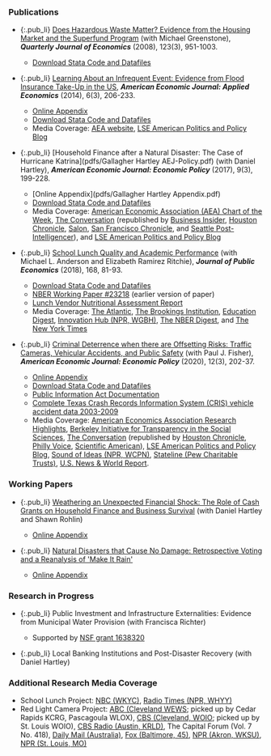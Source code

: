### Publications

- {:.pub_li} [Does Hazardous Waste Matter? Evidence from the Housing Market and the Superfund Program](pdfs/superfund_qje.pdf)
  (with Michael Greenstone), **_Quarterly Journal of Economics_** (2008), 123(3), 951-1003.
  - [Download Stata Code and Datafiles](https://www.montana.edu/gallagher/index.html)

- {:.pub_li} [Learning About an Infrequent Event: Evidence from Flood Insurance Take-Up in the US](pdfs/flood_insurance_aeja.pdf),
  **_American Economic Journal: Applied Economics_** (2014), 6(3), 206-233.
  - [Online Appendix](pdfs/floods_appendix_102513.pdf)
  - [Download Stata Code and Datafiles](https://www.montana.edu/gallagher/index.html)
  - Media Coverage:
    [AEA website](https://www.aeaweb.org/research/will-flood-insurance-takeup-spike.php),
    [LSE American Politics and Policy Blog](http://blogs.lse.ac.uk/usappblog/2014/08/25/homeowners-forget-about-past-floods-when-assessing-flood-risk-and-are-then-repeatedly-caught-unprepared-by-the-next-flood/)

- {:.pub_li} [Household Finance after a Natural Disaster: The Case of Hurricane Katrina](pdfs/Gallagher Hartley AEJ-Policy.pdf)
  (with Daniel Hartley),
  **_American Economic Journal: Economic Policy_** (2017), 9(3), 199-228.
  - [Online Appendix](pdfs/Gallagher Hartley Appendix.pdf)
  - [Download Stata Code and Datafiles](https://www.montana.edu/gallagher/index.html)
  - Media Coverage:
    [American Economic Association (AEA) Chart of the Week](https://www.aeaweb.org/research/charts/hurricane-katrina-household-debt-mortgage-disaster),
    [The Conversation](https://theconversation.com/what-victims-of-hurricane-harvey-can-learn-from-katrina-as-rebuilding-begins-83184)
        (republished by
            [Business Insider](http://www.businessinsider.com/hurricane-harvey-victims-rebuild-katrina-2017-9),
            [Houston Chronicle](http://www.chron.com/news/article/What-victims-of-Hurricane-Harvey-can-learn-from-12172464.php),
            [Salon](http://www.salon.com/2017/09/08/what-victims-of-hurricane-harvey-can-learn-from-katrina-as-rebuilding-begins_partner/),
            [San Francisco Chronicle](http://www.sfchronicle.com/news/article/What-victims-of-Hurricane-Harvey-can-learn-from-12172464.php), and
            [Seattle Post-Intelligencer](http://www.seattlepi.com/news/article/What-victims-of-Hurricane-Harvey-can-learn-from-12172464.php)), and
    [LSE American Politics and Policy Blog](http://blogs.lse.ac.uk/usappblog/2017/09/07/insurance-and-government-assistance-means-that-homeowners-often-have-less-debt-following-a-flood-disaster/)

- {:.pub_li} [School Lunch Quality and Academic Performance](pdfs/school_lunch_20180921.pdf)
  (with Michael L. Anderson and Elizabeth Ramirez Ritchie), **_Journal of Public Economics_** (2018), 168, 81-93.
  - [Download Stata Code and Datafiles](https://www.montana.edu/gallagher/index.html)
  - [NBER Working Paper #23218](https://www.nber.org/papers/w23218) (earlier version of paper)
  - [Lunch Vendor Nutritional Assessment Report](pdfs/Nutrition-Policy-Institute-July-2016.pdf)
  - Media Coverage:
    [The Atlantic](https://www.theatlantic.com/education/archive/2017/03/do-healthy-lunches-improve-student-test-scores/520272/),
    [The Brookings Institution](https://www.brookings.edu/blog/brown-center-chalkboard/2017/05/03/how-the-quality-of-school-lunch-affects-students-academic-performance/),
    [Education Digest](https://www.eddigest.com/sub.php?page=54),
    [Innovation Hub (NPR, WGBH)](http://blogs.wgbh.org/innovation-hub/2017/6/9/gallagher-lunches/),
    [The NBER Digest](http://www.nber.org/digest/jun17/jun17.pdf), and
    [The New York Times](https://www.nytimes.com/2017/06/05/well/feeding-young-minds-the-importance-of-school-lunches.html)

- {:.pub_li} [Criminal Deterrence when there are Offsetting Risks: Traffic Cameras, Vehicular Accidents, and Public Safety](pdfs/Gallagher-and-Fisher.pdf)
  (with Paul J. Fisher), **_American Economic Journal: Economic Policy_** (2020), 12(3), 202-37.
  - [Online Appendix](pdfs/Appendix-for-Gallagher-and-Fisher.pdf)
  - [Download Stata Code and Datafiles](https://www.montana.edu/gallagher/index.html)
  - [Public Information Act Documentation](https://www.montana.edu/gallagher/index.html)
  - [Complete Texas Crash Records Information System (CRIS) vehicle accident data 2003-2009](https://www.montana.edu/gallagher/index.html)
  - Media Coverage:
    [American Economics Association Research Highlights](https://www.aeaweb.org/research/criminal-deterrence-red-light-cameras-houston),
    [Berkeley Initiative for Transparency in the Social Sciences](http://www.bitss.org/2017/09/11/public-data-that-isnt-or-wasnt-public/), 
    [The Conversation](https://theconversation.com/cameras-can-catch-cars-that-run-red-lights-but-that-doesnt-make-streets-safer-100217) 
    (republished by 
      [Houston Chronicle](https://www.houstonchronicle.com/local/gray-matters/article/red-light-cameras-crashes-houston-safety-13158207.php),
      [Philly Voice](https://www.phillyvoice.com/red-light-cameras-do-not-make-streets-safer-study/),
      [Scientific American](https://www.scientificamerican.com/article/red-light-cameras-may-not-make-streets-safer/)),
    [LSE American Politics and Policy Blog](https://blogs.lse.ac.uk/usappblog/2019/11/20/red-light-cameras-dont-mean-fewer-traffic-accidents-they-just-reshuffle-what-types-occur/),
    [Sound of Ideas (NPR, WCPN)](http://www.ideastream.org/programs/sound-of-ideas/cleveland-begins-fines-for-violation-of-trash-and-recycling-rules-red-light-camera-study),
    [Stateline (Pew Charitable Trusts)](https://www.pewtrusts.org/en/research-and-analysis/blogs/stateline/2018/09/28/taking-a-uturn-on-redlight-speed-cameras),
    [U.S. News & World Report](https://www.usnews.com/news/best-states/articles/2019-06-03/gov-abbott-outlaws-red-light-traffic-cameras-in-texas).


### Working Papers

- {:.pub_li} [Weathering an Unexpected Financial Shock: The Role of Cash Grants on Household Finance and Business Survival](pdfs/tornadoes_052320.pdf) (with Daniel Hartley and Shawn Rohlin)
  - [Online Appendix](pdfs/tornadoes_appendix_052320.pdf)

- {:.pub_li} [Natural Disasters that Cause No Damage: Retrospective Voting and a Reanalysis of 'Make It Rain'](pdfs/disasters_electorate_011620.pdf)
  - [Online Appendix](pdfs/disasters_electorate_appendix_011620.pdf)

### Research in Progress

- {:.pub_li} Public Investment and Infrastructure Externalities: Evidence from Municipal Water Provision (with Francisca Richter)
  - Supported by [NSF grant 1638320](https://www.nsf.gov/awardsearch/showAward?AWD_ID=1638320&amp;HistoricalAwards=false)

- {:.pub_li} Local Banking Institutions and Post-Disaster Recovery (with Daniel Hartley)

### Additional Research Media Coverage

- School Lunch Project: [NBC (WKYC)](https://www.wkyc.com/video/life/school-lunch-study-maureen-kyle/95-2699211), 
  [Radio Times (NPR, WHYY)](https://whyy.org/episodes/school-lunch-teens-sleep/)
- Red Light Camera Project: [ABC (Cleveland WEWS](https://www.news5cleveland.com/news/local-news/cleveland-metro/cwru-study-red-light-cameras-dont-reduce-accidents-or-make-intersections-safer); 
  picked up by Cedar Rapids KCRG, Pascagoula WLOX), 
  [CBS (Cleveland, WOIO](http://www.cleveland19.com/story/38778629/study-shows-red-light-cameras-of-no-safety-value/); picked up by St. Louis WOIO), 
  [CBS Radio (Austin, KRLD)](https://krld.radio.com/articles/texas-governor-puts-breaks-red-light-cameras),
  The Capital Forum (Vol. 7 No. 418), 
  [Daily Mail (Australia)](https://www.dailymail.co.uk/news/article-7095819/Calls-scrap-red-light-cameras-Australia-amid-claims-CAUSE-crashes.html),
  [Fox (Baltimore, 45)](https://foxbaltimore.com/news/local/study-red-light-cameras-dont-seem-to-improve-safety),
  [NPR (Akron, WKSU)](http://www.wksu.org/post/red-light-cameras-dont-reduce-traffic-accidents-according-case-western-study#stream/0), 
  [NPR (St. Louis, MO)](https://news.stlpublicradio.org/post/st-louis-considers-bringing-back-red-light-cameras-experts-say-it-might-not-help)


